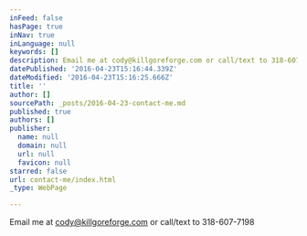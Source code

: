```yaml
---
inFeed: false
hasPage: true
inNav: true
inLanguage: null
keywords: []
description: Email me at cody@killgoreforge.com or call/text to 318-607-7198
datePublished: '2016-04-23T15:16:44.339Z'
dateModified: '2016-04-23T15:16:25.666Z'
title: ''
author: []
sourcePath: _posts/2016-04-23-contact-me.md
published: true
authors: []
publisher:
  name: null
  domain: null
  url: null
  favicon: null
starred: false
url: contact-me/index.html
_type: WebPage

---
```

Email me at cody@killgoreforge.com or call/text to 318-607-7198